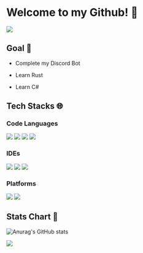 # Welcome to my Github! 📁

<img src="https://capsule-render.vercel.app/api?type=waving&color=random&height=150&section=header&text=yotyot%20GitHub&fontSize=85&animation=fadeIn" />


## Goal 🎯
- Complete my Discord Bot

- Learn Rust

- Learn C#

## Tech Stacks 🌐

### Code Languages
<img src="https://img.shields.io/badge/Node.js-339933?style=flat-square&logo=Node.js&logoColor=white"/>   <img src="https://img.shields.io/badge/C-A8B9CC?style=flat-square&logo=C&logoColor=white"/>   <img src="https://img.shields.io/badge/C++-00599C?style=flat-square&logo=C++&logoColor=white"/>   <img src="https://img.shields.io/badge/Python-3776AB?style=flat-square&logo=Python&logoColor=white"/>

### IDEs
<img src="https://img.shields.io/badge/Visual Studio Code-007ACC?style=flat-square&logo=Visual Studio Code&logoColor=white"/>   <img src="https://img.shields.io/badge/Visual Studio-5C2D91?style=flat-square&logo=Visual Studio&logoColor=white"/>   <img src="https://img.shields.io/badge/IntelliJ IDEA-000000?style=flat-square&logo=IntelliJ IDEA&logoColor=white"/>

### Platforms 
<img src="https://img.shields.io/badge/Discord-5865F2?style=flat-square&logo=Discord&logoColor=white"/>   <img src="https://img.shields.io/badge/KakaoTalk-FFCD00?style=flat-square&logo=KakaoTalk&logoColor=black"/>




## Stats Chart 📝

![Anurag's GitHub stats](https://github-readme-stats.vercel.app/api?username=yot-yot&show_icons=true&theme=radical)


<img src="https://capsule-render.vercel.app/api?type=transparent&color=random&height=10&section=footer&text=yot%20yot%20GitHub&fontSize=1&animation=fadeIn&rotate=180" />
